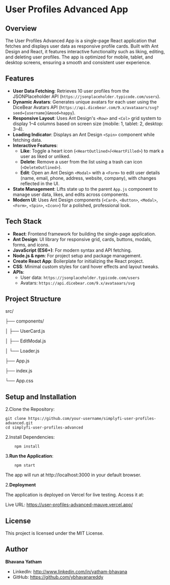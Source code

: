 # User Profiles Advanced App


## Overview
The User Profiles Advanced App is a single-page React application that fetches and displays user data as responsive profile cards. Built with Ant Design and React, it features interactive functionality such as liking, editing, and deleting user profiles. The app is optimized for mobile, tablet, and desktop screens, ensuring a smooth and consistent user experience.

## Features
- **User Data Fetching**: Retrieves 10 user profiles from the JSONPlaceholder API (`https://jsonplaceholder.typicode.com/users`).
- **Dynamic Avatars**: Generates unique avatars for each user using the DiceBear Avatars API (`https://api.dicebear.com/9.x/avataaars/svg?seed={username}&mood=happy`).
- **Responsive Layout**: Uses Ant Design's `<Row>` and `<Col>` grid system to display 1–4 columns based on screen size (mobile: 1, tablet: 2, desktop: 3–4).
- **Loading Indicator**: Displays an Ant Design `<Spin>` component while fetching data.
- **Interactive Features**:
  - **Like**: Toggle a heart icon (`<HeartOutlined>`/`<HeartFilled>`) to mark a user as liked or unliked.
  - **Delete**: Remove a user from the list using a trash can icon (`<DeleteOutlined>`).
  - **Edit**: Open an Ant Design `<Modal>` with a `<Form>` to edit user details (name, email, phone, address, website, company), with changes reflected in the UI.
- **State Management**: Lifts state up to the parent `App.js` component to manage user data, likes, and edits across components.
- **Modern UI**: Uses Ant Design components (`<Card>`, `<Button>`, `<Modal>`, `<Form>`, `<Spin>`, `<Icon>`) for a polished, professional look.

## Tech Stack
- **React**: Frontend framework for building the single-page application.
- **Ant Design**: UI library for responsive grid, cards, buttons, modals, forms, and icons.
- **JavaScript (ES6+)**: For modern syntax and API fetching.
- **Node.js & npm**: For project setup and package management.
- **Create React App**: Boilerplate for initializing the React project.
- **CSS**: Minimal custom styles for card hover effects and layout tweaks.
- **APIs**:
  - User data: `https://jsonplaceholder.typicode.com/users`
  - Avatars: `https://api.dicebear.com/9.x/avataaars/svg`

## Project Structure

src/

├── components/

│   ├── UserCard.js

│   ├── EditModal.js

│   └── Loader.js

├── App.js

├── index.js

└── App.css


## Setup and Installation
2.Clone the Repository:
   ```
   git clone https://github.com/your-username/simplyfi-user-profiles-advanced.git
   cd simplyfi-user-profiles-advanced
```

2.Install Dependencies:
```
    npm install
```
3.**Run the Application**:
```
    npm start
```
The app will run at http://localhost:3000 in your default browser.

2.**Deployment**

The application is deployed on Vercel for live testing. Access it at:

Live URL: https://user-profiles-advanced-mauve.vercel.app/

## License 
This project is licensed under the MIT License. 

## Author  
**Bhavana Yatham**  
 
- LinkedIn: http://www.linkedin.com/in/yatham-bhavana  
- GitHub: https://github.com/ybhavanareddy

